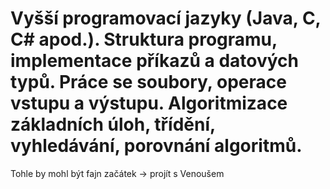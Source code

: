 
# Vyšší programovací jazyky (Java, C, C# apod.). Struktura programu, implementace příkazů a datových typů. Práce se soubory, operace vstupu a výstupu. Algoritmizace základních úloh, třídění, vyhledávání, porovnání algoritmů.


Tohle by mohl být fajn začátek -> projít s Venoušem
